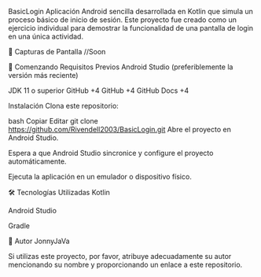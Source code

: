 BasicLogin
Aplicación Android sencilla desarrollada en Kotlin que simula un proceso básico de inicio de sesión. Este proyecto fue creado como un ejercicio individual para demostrar la funcionalidad de una pantalla de login en una única actividad.

📱 Capturas de Pantalla
//Soon

🚀 Comenzando
Requisitos Previos
Android Studio (preferiblemente la versión más reciente)

JDK 11 o superior
GitHub
+4
GitHub
+4
GitHub Docs
+4

Instalación
Clona este repositorio:

bash
Copiar
Editar
git clone https://github.com/Rivendell2003/BasicLogin.git
Abre el proyecto en Android Studio.

Espera a que Android Studio sincronice y configure el proyecto automáticamente.

Ejecuta la aplicación en un emulador o dispositivo físico.

🛠️ Tecnologías Utilizadas
Kotlin

Android Studio

Gradle

👤 Autor
JonnyJaVa

Si utilizas este proyecto, por favor, atribuye adecuadamente su autor mencionando su nombre y proporcionando un enlace a este repositorio.
